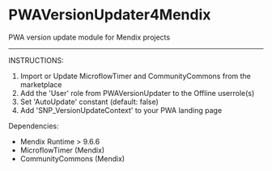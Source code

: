 # PWAVersionUpdater4Mendix
PWA version update module for Mendix projects

-----------------------------------
INSTRUCTIONS:

1) Import or Update MicroflowTimer and CommunityCommons from the marketplace 
2) Add the 'User' role from PWAVersionUpdater to the Offline userrole(s)
3) Set 'AutoUpdate' constant (default: false)
4) Add 'SNP_VersionUpdateContext' to your PWA landing page

Dependencies:

- Mendix Runtime > 9.6.6
- MicroflowTimer (Mendix)
- CommunityCommons (Mendix)
